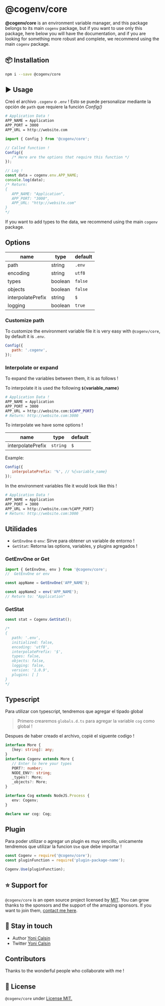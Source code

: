 # @cogenv/core

**@cogenv/core** is an environment variable manager, and this package belongs to its main `cogenv` package, but if you want to use only this package, here below you will have the documentation, and if you are looking for something more robust and complete, we recommend using the main `cogenv` package.

## 📦 Installation

```bash
npm i --save @cogenv/core
```

## ▶️ Usage

Creó el archivo `.cogenv` o `.env` !
Esto se puede personalizar mediante la opción de `path` que requiere la función _Config()_

```bash
# Application Data !
APP_NAME = Application
APP_PORT = 3000
APP_URL = http://website.com
```

```js
import { Config } from '@cogenv/core';

// Called function !
Config({
   /* Here are the options that require this function */
});

// Log !
const data = cogenv.env.APP_NAME;
console.log(data);
/* Return:
{
   APP_NAME: "Application",
   APP_PORT: "3000",
   APP_URL: "http://website.com"
}
*/
```

If you want to add types to the data, we recommend using the main `cogenv` package.

## Options

| name              | type    | default |
| ----------------- | ------- | ------- |
| path              | string  | `.env`  |
| encoding          | string  | `utf8`  |
| types             | boolean | `false` |
| objects           | boolean | `false` |
| interpolatePrefix | string  | `$`     |
| logging           | boolean | `true`  |

### Customize path

To customize the environment variable file it is very easy with `@cogenv/core`, by default it is _`.env`_.

```js
Config({
   path: '.cogenv',
});
```

### Interpolate or expand

To expand the variables between them, it is as follows !

To interpolate it is used the following **`${`variable_name`}`**

```bash
# Application Data !
APP_NAME = Application
APP_PORT = 3000
APP_URL = http://website.com:${APP_PORT}
# Return: http://website.com:3000
```

To interpolate we have some options !

| name              | type     | default |
| ----------------- | -------- | ------- |
| interpolatePrefix | `string` | `$`     |

Example:

```js
Config({
   interpolatePrefix: '%', // %{variable_name}
});
```

In the environment variables file it would look like this !

```bash
# Application Data !
APP_NAME = Application
APP_PORT = 3000
APP_URL = http://website.com:%{APP_PORT}
# Return: http://website.com:3000
```

## Utilidades

-  `GetEnvOne` o `env`: Sirve para obtener un variable de entorno !
-  `GetStat`: Retorna las options, variables, y plugins agregados !

### GetEnvOne or Get

```js
import { GetEnvOne, env } from '@cogenv/core';
//  GetEnvOne or env

const appName = GetEnvOne('APP_NAME');

const appName2 = env('APP_NAME');
// Return to: "Application"
```

### GetStat

```ts
const stat = Cogenv.GetStat();

/*
{
   path: '.env',
   initialized: false,
   encoding: 'utf8',
   interpolatePrefix: '$',
   types: false,
   objects: false,
   logging: false,
   version: '1.0.9',
   plugins: [ ]
}
*/
```

## Typescript

Para utilizar con typescript, tendremos que agregar el tipado global

> Primero crearemos `globals.d.ts` para agregar la variable `cog` como global !

Despues de haber creado el archivo, copié el siguente codigo !

```ts
interface More {
   [key: string]: any;
}
interface Cogenv extends More {
   // Enter to here your types
   PORT?: number;
   NODE_ENV?: string;
   _types?: More;
   _objects?: More;
}

interface Cog extends NodeJS.Process {
   env: Cogenv;
}

declare var cog: Cog;
```

## Plugin

Para poder utilizar o agregar un plugin es muy sencillo, unicamente tendremos que utilizar la funcion `Use` que debe importar !

```ts
const Cogenv = require('@cogenv/core');
const pluginFunction = require('plugin-package-name');

Cogenv.Use(pluginFunction);
```

## ⭐ Support for

`@cogenv/core` is an open source project licensed by [MIT](LICENSE). You can grow thanks to the sponsors and the support of the amazing sponsors. If you want to join them, [contact me here](mailto:helloyonicb@gmail.com).

## 🎩 Stay in touch

-  Author [Yoni Calsin](https://github.com/yoicalsin)
-  Twitter [Yoni Calsin](https://twitter.com/yoicalsin)

## Contributors

Thanks to the wonderful people who collaborate with me !

## 📜 License

`@cogenv/core` under [License MIT.](LICENSE)
